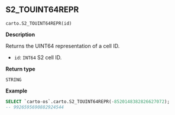 ## S2_TOUINT64REPR

```sql:signature
carto.S2_TOUINT64REPR(id)
```

**Description**

Returns the UINT64 representation of a cell ID.

* `id`: `INT64` S2 cell ID.

**Return type**

`STRING`


**Example**


```sql
SELECT `carto-os`.carto.S2_TOUINT64REPR(-8520148382826627072);
-- 9926595690882924544
```
